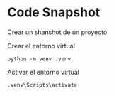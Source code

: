 # Code Snapshot

Crear un shanshot de un proyecto

Crear el entorno virtual
```
python -m venv .venv
```

Activar el entorno virtual
```
.venv\Scripts\activate
```
